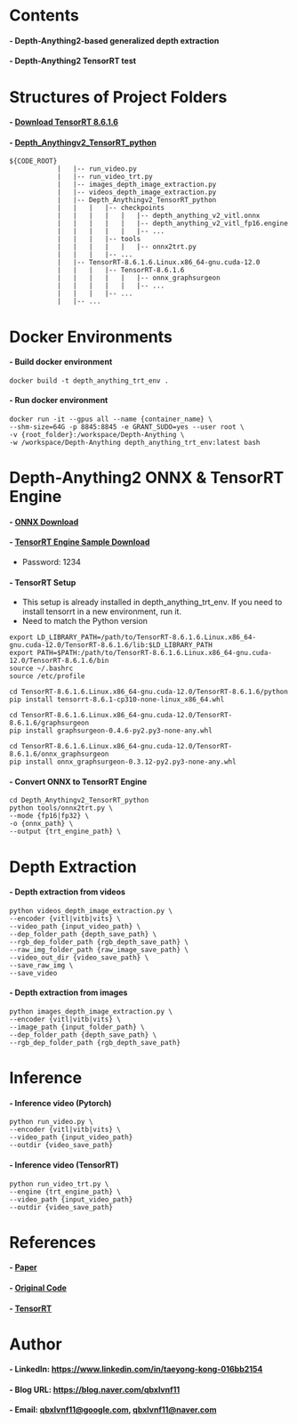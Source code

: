 Contents
=============

#### - Depth-Anything2-based generalized depth extraction

#### - Depth-Anything2 TensorRT test


Structures of Project Folders
=============

#### - [Download TensorRT 8.6.1.6](https://developer.nvidia.com/nvidia-tensorrt-8x-download)

#### - [Depth_Anythingv2_TensorRT_python](https://github.com/zhujiajian98/Depth-Anythingv2-TensorRT-python)

```
${CODE_ROOT}
            |   |-- run_video.py
            |   |-- run_video_trt.py
            |   |-- images_depth_image_extraction.py
            |   |-- videos_depth_image_extraction.py
            |   |-- Depth_Anythingv2_TensorRT_python
            |   |   |   |-- checkpoints
            |   |   |   |   |   |-- depth_anything_v2_vitl.onnx
            |   |   |   |   |   |-- depth_anything_v2_vitl_fp16.engine
            |   |   |   |   |   |-- ...
            |   |   |   |-- tools
            |   |   |   |   |   |-- onnx2trt.py
            |   |   |   |-- ...
            |   |-- TensorRT-8.6.1.6.Linux.x86_64-gnu.cuda-12.0
            |   |   |   |-- TensorRT-8.6.1.6
            |   |   |   |   |   |-- onnx_graphsurgeon
            |   |   |   |   |   |-- ...
            |   |   |   |-- ...
            |   |-- ...
```


Docker Environments
=============

#### - Build docker environment
  
```
docker build -t depth_anything_trt_env .
```

#### - Run docker environment

```
docker run -it --gpus all --name {container_name} \
--shm-size=64G -p 8845:8845 -e GRANT_SUDO=yes --user root \
-v {root_folder}:/workspace/Depth-Anything \
-w /workspace/Depth-Anything depth_anything_trt_env:latest bash
```


Depth-Anything2 ONNX & TensorRT Engine
=============

#### - [ONNX Download](https://huggingface.co/yuvraj108c/Depth-Anything-2-Onnx/tree/main)

#### - [TensorRT Engine Sample Download](http://naver.me/GMmjTDNi)
   
   - Password: 1234

#### - TensorRT Setup 

   - This setup is already installed in depth_anything_trt_env. If you need to install tensorrt in a new environment, run it.
   - Need to match the Python version

```
export LD_LIBRARY_PATH=/path/to/TensorRT-8.6.1.6.Linux.x86_64-gnu.cuda-12.0/TensorRT-8.6.1.6/lib:$LD_LIBRARY_PATH
export PATH=$PATH:/path/to/TensorRT-8.6.1.6.Linux.x86_64-gnu.cuda-12.0/TensorRT-8.6.1.6/bin
source ~/.bashrc
source /etc/profile

cd TensorRT-8.6.1.6.Linux.x86_64-gnu.cuda-12.0/TensorRT-8.6.1.6/python
pip install tensorrt-8.6.1-cp310-none-linux_x86_64.whl

cd TensorRT-8.6.1.6.Linux.x86_64-gnu.cuda-12.0/TensorRT-8.6.1.6/graphsurgeon
pip install graphsurgeon-0.4.6-py2.py3-none-any.whl

cd TensorRT-8.6.1.6.Linux.x86_64-gnu.cuda-12.0/TensorRT-8.6.1.6/onnx_graphsurgeon
pip install onnx_graphsurgeon-0.3.12-py2.py3-none-any.whl
```

#### - Convert ONNX to TensorRT Engine

```
cd Depth_Anythingv2_TensorRT_python
python tools/onnx2trt.py \
--mode {fp16|fp32} \
-o {onnx_path} \
--output {trt_engine_path} \
```


Depth Extraction
=============

#### - Depth extraction from videos

```
python videos_depth_image_extraction.py \
--encoder {vitl|vitb|vits} \
--video_path {input_video_path} \
--dep_folder_path {depth_save_path} \
--rgb_dep_folder_path {rgb_depth_save_path} \
--raw_img_folder_path {raw_image_save_path} \
--video_out_dir {video_save_path} \
--save_raw_img \
--save_video
```

#### - Depth extraction from images

```
python images_depth_image_extraction.py \
--encoder {vitl|vitb|vits} \
--image_path {input_folder_path} \
--dep_folder_path {depth_save_path} \
--rgb_dep_folder_path {rgb_depth_save_path}
```


Inference
=============

#### - Inference video (Pytorch)
  
```
python run_video.py \
--encoder {vitl|vitb|vits} \
--video_path {input_video_path}
--outdir {video_save_path}
```

#### - Inference video (TensorRT)
  
```
python run_video_trt.py \
--engine {trt_engine_path} \
--video_path {input_video_path}
--outdir {video_save_path}
```


References
=============

#### - [Paper](https://arxiv.org/abs/2406.09414)

#### - [Original Code](https://github.com/DepthAnything/Depth-Anything-V2)

#### - [TensorRT](https://github.com/zhujiajian98/Depth-Anythingv2-TensorRT-python)


Author
=============

#### - LinkedIn: https://www.linkedin.com/in/taeyong-kong-016bb2154

#### - Blog URL: https://blog.naver.com/qbxlvnf11

#### - Email: qbxlvnf11@google.com, qbxlvnf11@naver.com
